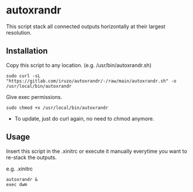 # autoxrandr

This script stack all connected outputs horizontally at their largest resolution.

## Installation

Copy this script to any location. (e.g. /usr/bin/autoxrandr.sh)
```
sudo curl -sL "https://gitlab.com/iruzo/autoxrandr/-/raw/main/autoxrandr.sh" -o /usr/local/bin/autoxrandr
```
Give exec permissions.
```
sudo chmod +x /usr/local/bin/autoxrandr
```
- To update, just do curl again, no need to chmod anymore.

## Usage

Insert this script in the .xinitrc or execute it manually everytime you want to re-stack the outputs.

e.g. .xinitrc
```
autoxrandr &
exec dwm
```
